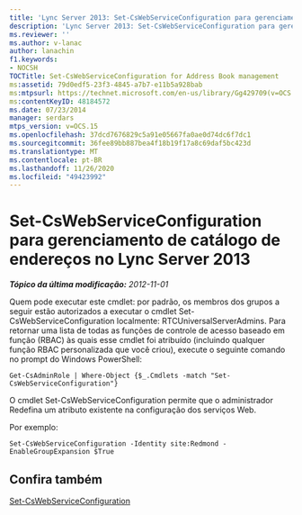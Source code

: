 ```yaml
---
title: 'Lync Server 2013: Set-CsWebServiceConfiguration para gerenciamento de catálogo de endereços'
description: 'Lync Server 2013: Set-CsWebServiceConfiguration para gerenciamento de catálogo de endereços.'
ms.reviewer: ''
ms.author: v-lanac
author: lanachin
f1.keywords:
- NOCSH
TOCTitle: Set-CsWebServiceConfiguration for Address Book management
ms:assetid: 79d0edf5-23f3-4845-a7b7-e11b5a928bab
ms:mtpsurl: https://technet.microsoft.com/en-us/library/Gg429709(v=OCS.15)
ms:contentKeyID: 48184572
ms.date: 07/23/2014
manager: serdars
mtps_version: v=OCS.15
ms.openlocfilehash: 37dcd7676829c5a91e05667fa0ae0d74dc6f7dc1
ms.sourcegitcommit: 36fee89bb887bea4f18b19f17a8c69daf5bc423d
ms.translationtype: MT
ms.contentlocale: pt-BR
ms.lasthandoff: 11/26/2020
ms.locfileid: "49423992"
---
```

# <a name="set-cswebserviceconfiguration-for-address-book-management-in-lync-server-2013"></a>Set-CsWebServiceConfiguration para gerenciamento de catálogo de endereços no Lync Server 2013

<div data-xmlns="http://www.w3.org/1999/xhtml">

<div class="topic" data-xmlns="http://www.w3.org/1999/xhtml" data-msxsl="urn:schemas-microsoft-com:xslt" data-cs="https://msdn.microsoft.com/">

<div data-asp="https://msdn2.microsoft.com/asp">



</div>

<div id="mainSection">

<div id="mainBody">

<span> </span>

_**Tópico da última modificação:** 2012-11-01_

Quem pode executar este cmdlet: por padrão, os membros dos grupos a seguir estão autorizados a executar o cmdlet Set-CsWebServiceConfiguration localmente: RTCUniversalServerAdmins. Para retornar uma lista de todas as funções de controle de acesso baseado em função (RBAC) às quais esse cmdlet foi atribuído (incluindo qualquer função RBAC personalizada que você criou), execute o seguinte comando no prompt do Windows PowerShell:

    Get-CsAdminRole | Where-Object {$_.Cmdlets -match "Set-CsWebServiceConfiguration"}

O cmdlet Set-CsWebServiceConfiguration permite que o administrador Redefina um atributo existente na configuração dos serviços Web.

Por exemplo:

    Set-CsWebServiceConfiguration -Identity site:Redmond -EnableGroupExpansion $True

<div>

## <a name="see-also"></a>Confira também


[Set-CsWebServiceConfiguration](https://docs.microsoft.com/powershell/module/skype/Set-CsWebServiceConfiguration)  
  

</div>

</div>

<span> </span>

</div>

</div>

</div>

